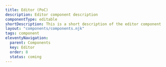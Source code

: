 ```yaml
---
title: Editor (PoC)
description: Editor component description
componentType: editable
shortDescription: This is a short description of the editor component
layout: "components/components.njk"
tags: component
eleventyNavigation:
  parent: Components
  key: Editor
  order: 8
  status: coming
---
```



